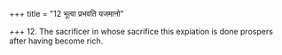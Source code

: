 +++
title = "12 भूत्वा प्रभवति यजमानो"

+++
12. The sacrificer in whose sacrifice this expiation is done prospers after having become rich.
